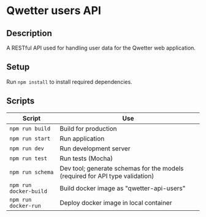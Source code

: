 # Qwetter users API

## Description

A RESTful API used for handling user data for the Qwetter web application.

## Setup
Run `npm install` to install required dependencies.

## Scripts

| Script | Use  |  
| --- | --- |
| `npm run build`           | Build for production |
| `npm run start`           | Run application |
| `npm run dev`             | Run development server  |
| `npm run test`            | Run tests (Mocha)  |
| `npm run schema`          | Dev tool; generate schemas for the models (required for API type validation)  |
| `npm run docker-build`    | Build docker image as "qwetter-api-users"  |
| `npm run docker-run`      | Deploy docker image in local container  |